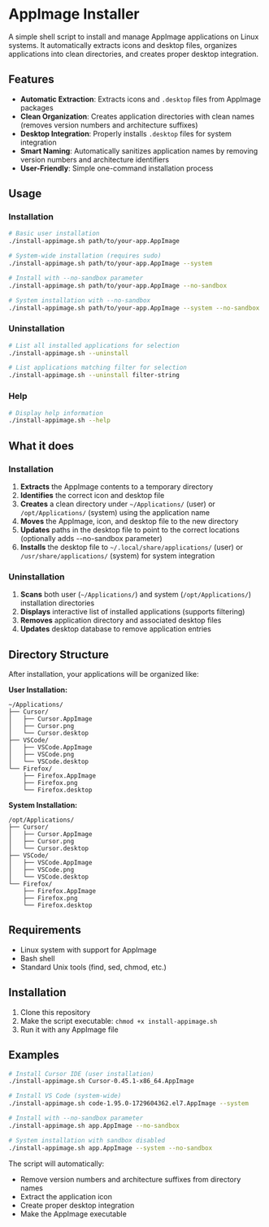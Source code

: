 # AppImage Installer

A simple shell script to install and manage AppImage applications on Linux systems. It automatically extracts icons and desktop files, organizes applications into clean directories, and creates proper desktop integration.

## Features

- **Automatic Extraction**: Extracts icons and `.desktop` files from AppImage packages
- **Clean Organization**: Creates application directories with clean names (removes version numbers and architecture suffixes)
- **Desktop Integration**: Properly installs `.desktop` files for system integration
- **Smart Naming**: Automatically sanitizes application names by removing version numbers and architecture identifiers
- **User-Friendly**: Simple one-command installation process

## Usage

### Installation
```bash
# Basic user installation
./install-appimage.sh path/to/your-app.AppImage

# System-wide installation (requires sudo)
./install-appimage.sh path/to/your-app.AppImage --system

# Install with --no-sandbox parameter
./install-appimage.sh path/to/your-app.AppImage --no-sandbox

# System installation with --no-sandbox
./install-appimage.sh path/to/your-app.AppImage --system --no-sandbox
```

### Uninstallation
```bash
# List all installed applications for selection
./install-appimage.sh --uninstall

# List applications matching filter for selection
./install-appimage.sh --uninstall filter-string
```

### Help
```bash
# Display help information
./install-appimage.sh --help
```

## What it does

### Installation
1. **Extracts** the AppImage contents to a temporary directory
2. **Identifies** the correct icon and desktop file
3. **Creates** a clean directory under `~/Applications/` (user) or `/opt/Applications/` (system) using the application name
4. **Moves** the AppImage, icon, and desktop file to the new directory
5. **Updates** paths in the desktop file to point to the correct locations (optionally adds --no-sandbox parameter)
6. **Installs** the desktop file to `~/.local/share/applications/` (user) or `/usr/share/applications/` (system) for system integration

### Uninstallation
1. **Scans** both user (`~/Applications/`) and system (`/opt/Applications/`) installation directories
2. **Displays** interactive list of installed applications (supports filtering)
3. **Removes** application directory and associated desktop files
4. **Updates** desktop database to remove application entries

## Directory Structure

After installation, your applications will be organized like:

**User Installation:**
```
~/Applications/
├── Cursor/
│   ├── Cursor.AppImage
│   ├── Cursor.png
│   └── Cursor.desktop
├── VSCode/
│   ├── VSCode.AppImage
│   ├── VSCode.png
│   └── VSCode.desktop
└── Firefox/
    ├── Firefox.AppImage
    ├── Firefox.png
    └── Firefox.desktop
```

**System Installation:**
```
/opt/Applications/
├── Cursor/
│   ├── Cursor.AppImage
│   ├── Cursor.png
│   └── Cursor.desktop
├── VSCode/
│   ├── VSCode.AppImage
│   ├── VSCode.png
│   └── VSCode.desktop
└── Firefox/
    ├── Firefox.AppImage
    ├── Firefox.png
    └── Firefox.desktop
```

## Requirements

- Linux system with support for AppImage
- Bash shell
- Standard Unix tools (find, sed, chmod, etc.)

## Installation

1. Clone this repository
2. Make the script executable: `chmod +x install-appimage.sh`
3. Run it with any AppImage file

## Examples

```bash
# Install Cursor IDE (user installation)
./install-appimage.sh Cursor-0.45.1-x86_64.AppImage

# Install VS Code (system-wide)
./install-appimage.sh code-1.95.0-1729604362.el7.AppImage --system

# Install with --no-sandbox parameter
./install-appimage.sh app.AppImage --no-sandbox

# System installation with sandbox disabled
./install-appimage.sh app.AppImage --system --no-sandbox
```

The script will automatically:
- Remove version numbers and architecture suffixes from directory names
- Extract the application icon
- Create proper desktop integration
- Make the AppImage executable